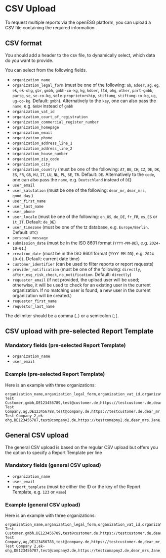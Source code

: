 # CSV Upload

To request multiple reports via the openESG platform, you can upload a CSV file
containing the required information.

## CSV format

You should add a header to the csv file, to dynamically select, which data do you
want to provide.

You can select from the following fields.

* `organization_name`
* `organization_legal_form` (must be one of the following: `ab`, `adoer`, `ag`, `eg`, `ek`, `ek-ohg`, `gbr`, `gmbh`, `gmbh-co-kg`, `kg`, `kdoer`, `ltd`, `ohg`, `other`, `part-gmbb`, `partg`, `se`, `se-co-kg`, `sole-proprietorship`, `stiftung`, `stiftung-co-kg`, `ug`, `ug-co-kg`. Default: `gmbh`). Alternatively to the `key`, one can also pass the `name`, e.g. `GmbH` instead of `gmbh`  <!-- markdownlint-disable-line MD013 -->
* `organization_vat_id`
* `organization_court_of_registration`
* `organization_commercial_register_number`
* `organization_homepage`
* `organization_email`
* `organization_phone`
* `organization_address_line_1`
* `organization_address_line_2`
* `organization_house_number`
* `organization_zip_code`
* `organization_city`
* `organization_country` (must be one of the following: `AT`, `BE`, `CH`, `CZ`, `DE`, `DK`, `ES`, `FR`, `GB`, `HU`, `IT`, `LU`, `NL`, `PL`, `SE`, `TR`. Default: `DE`. Alternatively to the `code`, one can also pass the `name`, e.g. `Deutschland` instead of `DE`) <!-- markdownlint-disable-line MD013 -->
* `user_email`
* `user_salutation` (must be one of the following: `dear_mr`, `dear_mrs`, `good_day`.) <!-- markdownlint-disable-line MD013 -->
* `user_first_name`
* `user_last_name`
* `user_phone`
* `user_locale` (must be one of the following: `en_US`, `de_DE`, `fr_FR`, `es_ES` or `it_IT`. Default: `de_DE`) <!-- markdownlint-disable-line MD013 -->
* `user_timezone` (must be one of the tz database, e.g. `Europe/Berlin`. Default: `UTC`) <!-- markdownlint-disable-line MD013 -->
* `personal_message`
* `submission_date` (must be in the ISO 8601 format (`YYYY-MM-DD`), e.g. `2024-10-01`.) <!-- markdownlint-disable-line MD013 -->
* `creation_date` (must be in the ISO 8601 format (`YYYY-MM-DD`), e.g. `2024-10-01`. Default: current date time) <!-- markdownlint-disable-line MD013 -->
* `customer_identifier` (can be used to filter reports or report requests)
* `provider_notification` (must be one of the following: `directly`, `after_esg_risk_check`, `no_notification`. Default: `directly`) <!-- markdownlint-disable-line MD013 -->
* `requestor_email` (if not provided, the upload user will be used; otherwise, it will be used to check for an existing user in the current organization. If no matching user is found, a new user in the current organization will be created.) <!-- markdownlint-disable-line MD013 -->
* `requestor_first_name`
* `requestor_last_name`

The delimiter should be a comma (`,`) or a semicolon (`;`).

## CSV upload with pre-selected Report Template

### Mandatory fields (pre-selected Report Template)

* `organization_name`
* `user_email`

### Example (pre-selected Report Template)

Here is an example with three organizations:

```csv
organization_name,organization_legal_form,organization_vat_id,organization_email,organization_homepage,user_salutation,user_first_name,user_last_name,user_email,provider_notification
Test Customer,gmbh,DE123456789,test@customer.de,https://testcustomer.de,dear_mr,Max,Mustermann,max.mustermann@testcustomer.de,directly
Test Company,ag,DE123456788,test@company.de,https://testcustomer.de,dear_mr,Max,Mustermann,max.mustermann@testcustomer.de,no_notification
Test Company 2,ek-ohg,DE123456787,test@company2.de,https://testcomapny2.de,dear_mrs,Jane,Doe,jane.doe@testcompany2.de,directly
```

## General CSV upload

The general CSV upload is based on the regular CSV upload but offers you the
option to specify a Report Template per line

### Mandatory fields (general CSV upload)

* `organization_name`
* `user_email`
* `report_template` (must be either the ID or the key of the Report Template, e.g. `123` or `vsme`) <!-- markdownlint-disable-line MD013 -->

### Example (general CSV upload)

Here is an example with three organizations:

```csv
organization_name,organization_legal_form,organization_vat_id,organization_email,organization_homepage,user_salutation,user_first_name,user_last_name,user_email,provider_notification,report_template
Test Customer,gmbh,DE123456789,test@customer.de,https://testcustomer.de,dear_mr,Max,Mustermann,max.mustermann@testcustomer.de,directly,11
Test Company,ag,DE123456788,test@company.de,https://testcustomer.de,dear_mr,Max,Mustermann,max.mustermann@testcustomer.de,no_notification,vsme
Test Company 2,ek-ohg,DE123456787,test@company2.de,https://testcomapny2.de,dear_mrs,Jane,Doe,jane.doe@testcompany2.de,directly,vsme
```
